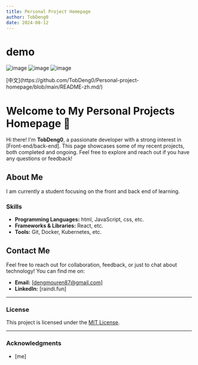 ```yaml
---
title: Personal Project Homepage
author: TobDeng0
date: 2024-08-12
---
```


# demo
![image](https://github.com/user-attachments/assets/e4551016-ff1b-485e-8834-272d64e90438)
![image](https://github.com/user-attachments/assets/e455c516-fff3-4277-a762-a693002b02db)
![image](https://github.com/user-attachments/assets/e43d3645-bbab-4d3b-912d-b959485f5a1e)


<!-- You can use emojis to make your page more engaging! 🚀 -->  [中文](https://github.com/TobDeng0/Personal-project-homepage/blob/main/README-zh.md/)
# Welcome to My Personal Projects Homepage 🌟

Hi there! I'm **TobDeng0**, a passionate developer with a strong interest in [Front-end/back-end]. This page showcases some of my recent projects, both completed and ongoing. Feel free to explore and reach out if you have any questions or feedback!

## About Me

I am currently a student focusing on the front and back end of learning.
### Skills

- **Programming Languages:** html, JavaScript, css, etc.
- **Frameworks & Libraries:** React, etc.
- **Tools:** Git, Docker, Kubernetes, etc.

## Contact Me

Feel free to reach out for collaboration, feedback, or just to chat about technology! You can find me on:

- **Email:** [dengmouren87@gmail.com]
- **LinkedIn:** [raindi.fun]

---

### License

This project is licensed under the [MIT License](LICENSE).

---

### Acknowledgments

- [me]
